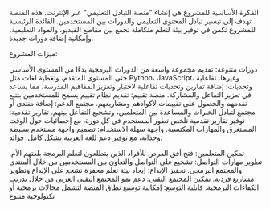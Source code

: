 الفكرة الأساسية للمشروع هي إنشاء "منصة التبادل التعليمي" عبر الإنترنت. هذه المنصة تهدف إلى تيسير تبادل المحتوى التعليمي والدورات بين المستخدمين. الفائدة الرئيسية للمشروع تكمن في توفير بيئة لتعلم متكاملة تجمع بين مقاطع الفيديو، والمواد التعليمية، وإمكانية إضافة دورات جديدة.

ميزات المشروع:

دورات متنوعة: تقديم مجموعة واسعة من الدورات البرمجية بدءًا من المستوى الأساسي حتى المستوى المتقدم، وتغطية لغات مثل Python، JavaScript، وغيرها.
تفاعلية وتحديات: إضافة تمارين وتحديات تفاعلية لاختبار وتعزيز المفاهيم المدرسة، مما يساعد في تعزيز التفاعل والمشاركة.
منصة تقييم: تقديم نظام تقييم يسمح للمستخدمين بتتبع تقدمهم والحصول على تقييمات لأكوادهم ومشاريعهم.
مجتمع الدعم: إضافة منتدى أو مجتمع لتبادل الخبرات والمساعدة بين المتعلمين، وتشجيع التفاعل بينهم.
تقارير تقدمية: توفير تقارير تقدمية تلخص تطور المستخدم في كل دورة، مع إحصائيات حول الوقت المستغرق والمهارات المكتسبة.
واجهة سهلة الاستخدام: تصميم واجهة مستخدم بسيطة وجذابة، مع توفير دعم للغة العربية بشكل كامل.
فوائد:

تمكين المتعلمين: فتح أفق الفرص للأفراد الذين يتطلعون لتعلم البرمجة بلغتهم الأم.
تطوير مهارات التواصل: تشجيع على التواصل والتعاون بين المستخدمين من خلال المنتدى والمجتمع البرمجي.
تحفيز الإبداع: إيجاد بيئة تعلم محفزة تشجع على الإبداع وتطوير مشاريع فردية.
تمكين المجتمع التقني: دعم نمو المجتمع التقني العربي من خلال تدريب الكفاءات البرمجية.
قابلية التوسع: إمكانية توسيع نطاق المنصة لتشمل مجالات برمجية أو تكنولوجية متنوع

